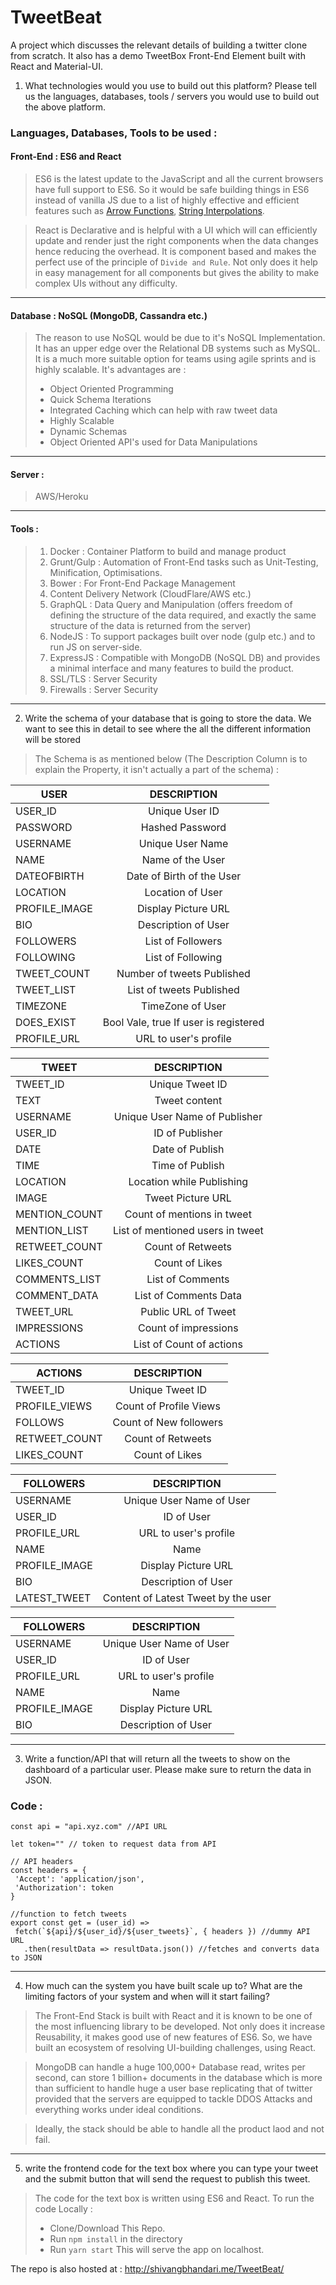 # TweetBeat
A project which discusses the relevant details of building a twitter clone from scratch. It also has a demo TweetBox Front-End Element built with React and Material-UI.


1. What technologies would you use to build out this platform? Please tell us the
languages, databases, tools / servers you would use to build out the above platform. 

### Languages, Databases, Tools to be used : 
 #### Front-End : ES6 and React
 >ES6 is the latest update to the JavaScript and all the current browsers have full support to ES6. So it would be safe building
 things in ES6 instead of vanilla JS due to a list of highly effective and efficient features such as [Arrow Functions](https://developer.mozilla.org/en-US/docs/Web/JavaScript/Reference/Functions/Arrow_functions), [String
 Interpolations](https://developer.mozilla.org/en-US/docs/Web/JavaScript/Reference/Template_literals).
 
 >React is Declarative and is helpful with a UI which will can efficiently update and render just the right 
 components when the data changes hence reducing the overhead. It is component based and makes the perfect use of the principle
 of `Divide and Rule`. Not only does it help in easy management for all components but gives the ability to make complex UIs
 without any difficulty.
--------
 #### Database : NoSQL (MongoDB, Cassandra etc.)
 >The reason to use NoSQL would be due to it's NoSQL Implementation. It has an upper edge over the Relational DB systems such as MySQL. It is a much more suitable option for teams using agile sprints and is highly scalable. 
 It's advantages are :
 >* Object Oriented Programming
 >* Quick Schema Iterations
 >* Integrated Caching which can help with raw tweet data
 >* Highly Scalable
 >* Dynamic Schemas
 >* Object Oriented API's used for Data Manipulations 
-------
  #### Server : 
  >AWS/Heroku 
--------
 #### Tools : 
 >1. Docker : Container Platform to build and manage product
 >2. Grunt/Gulp : Automation of Front-End tasks such as Unit-Testing, Minification, Optimisations.
 >3. Bower : For Front-End Package Management
 >4. Content Delivery Network (CloudFlare/AWS etc.)
 >5. GraphQL : Data Query and Manipulation (offers freedom of defining the structure of the data required, and exactly the same structure of the data is returned from the server)
 >6. NodeJS : To support packages built over node (gulp etc.) and to run JS on server-side.  
 >7. ExpressJS : Compatible with MongoDB (NoSQL DB) and provides a minimal interface and many features to build the product.
 >8. SSL/TLS : Server Security
 >9. Firewalls : Server Security
 
--------
2. Write the schema of your database that is going to store the data. We want to see
this in detail to see where the all the different information will be stored

>The Schema is as mentioned below (The Description Column is to explain the Property, it isn't actually a part of the schema) : 

|USER|DESCRIPTION|
-----|:---------:|
|USER_ID| Unique User ID|
|PASSWORD| Hashed Password |
|USERNAME| Unique User Name|
|NAME| Name of the User|
|DATEOFBIRTH|Date of Birth of the User|
|LOCATION| Location of User|
|PROFILE_IMAGE| Display Picture URL|
|BIO| Description of User|
|FOLLOWERS| List of Followers|
|FOLLOWING| List of Following|
|TWEET_COUNT| Number of tweets Published|
|TWEET_LIST| List of tweets Published|
|TIMEZONE| TimeZone of User|
|DOES_EXIST| Bool Vale, true If user is registered|
|PROFILE_URL| URL to user's profile|


|TWEET|DESCRIPTION|
-----|:---------:|
|TWEET_ID| Unique Tweet ID|
|TEXT| Tweet content |
|USERNAME| Unique User Name of Publisher|
|USER_ID| ID of Publisher|
|DATE|Date of Publish|
|TIME|Time of Publish|
|LOCATION| Location while Publishing|
|IMAGE| Tweet Picture URL|
|MENTION_COUNT| Count of mentions in tweet|
|MENTION_LIST| List of mentioned users in tweet|
|RETWEET_COUNT| Count of Retweets|
|LIKES_COUNT| Count of Likes|
|COMMENTS_LIST| List of Comments|
|COMMENT_DATA| List of Comments Data|
|TWEET_URL| Public URL of Tweet|
|IMPRESSIONS| Count of impressions|
|ACTIONS| List of Count of actions|


|ACTIONS|DESCRIPTION|
-----|:---------:|
|TWEET_ID| Unique Tweet ID|
|PROFILE_VIEWS| Count of Profile Views |
|FOLLOWS| Count of New followers|
|RETWEET_COUNT| Count of Retweets|
|LIKES_COUNT| Count of Likes|


|FOLLOWERS|DESCRIPTION|
-----|:---------:|
|USERNAME| Unique User Name of User|
|USER_ID| ID of User|
|PROFILE_URL| URL to user's profile|
|NAME| Name|
|PROFILE_IMAGE| Display Picture URL|
|BIO| Description of User|
|LATEST_TWEET| Content of Latest Tweet by the user|


|FOLLOWERS|DESCRIPTION|
-----|:---------:|
|USERNAME| Unique User Name of User|
|USER_ID| ID of User|
|PROFILE_URL| URL to user's profile|
|NAME| Name|
|PROFILE_IMAGE| Display Picture URL|
|BIO| Description of User|
---------

3. Write a function/API that will return all the tweets to show on the dashboard of a
particular user. Please make sure to return the data in JSON.

### Code : 

 ```ES6
const api = "api.xyz.com" //API URL

let token="" // token to request data from API

// API headers 
const headers = {
  'Accept': 'application/json',
  'Authorization': token
}

//function to fetch tweets
export const get = (user_id) =>
  fetch(`${api}/${user_id}/${user_tweets}`, { headers }) //dummy API URL
    .then(resultData => resultData.json()) //fetches and converts data to JSON
```
---------
4. How much can the system you have built scale up to? What are the limiting factors
of your system and when will it start failing? 

>The Front-End Stack is built with React and it is known to be one of the most influencing 
library to be developed. Not only does it increase Reusability, it makes good use of new features of ES6.
So, we have built an ecosystem of resolving UI-building challenges, using React.

>MongoDB can handle a huge 100,000+ Database read, writes per second, can store 1 billion+ documents in the database 
which is more than sufficient to handle huge a user base replicating that of twitter
provided that the servers are equipped to tackle DDOS Attacks and everything works under ideal conditions.

>Ideally, the stack should be able to handle all the product laod and not fail.
---------
5. write the frontend code for the text box where you can type your tweet and
the submit button that will send the request to publish this tweet.

>The code for the text box is written using ES6 and React. 
To run the code Locally :
>* Clone/Download This Repo.
>* Run `npm install` in the directory
>* Run `yarn start`
This will serve the app on localhost.

The repo is also hosted at : http://shivangbhandari.me/TweetBeat/ 
